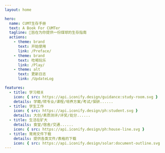 ```yaml
---
layout: home

hero:
  name: CUMT生存手册
  text: A Book For CUMTer
  tagline: 📘旨在为你提供一份煤球的生存指南
  actions:
    - theme: brand
      text: 开始使用
      link: /Preface/
    - theme: brand
      text: 吃喝玩乐
      link: /Play/
    - theme: alt
      text: 更新日志
      link: /UpdateLog

features:
  - title: 学习相关
    icon: { src: https://api.iconify.design/guidance:study-room.svg }
    details: 学籍/转专业/课程/培养方案/考试/保研......
  - title: 学生工作
    icon: { src: https://api.iconify.design/ph:student.svg }
    details: 大创/素质测评/评奖/处分......
  - title: 生活在矿大
    details: 食堂/宿舍/交通......
    icon: { src: https://api.iconify.design/ph:house-line.svg }
  - title: 常用文件下载
    details: 提供各类文件/表格的下载
    icon: { src: https://api.iconify.design/solar:document-outline.svg }
---
```


<script setup>
import { VPTeamMembers,VPTeamPage,VPTeamPageTitle } from 'vitepress/theme'

const members = [
  {
    avatar: 'https://q1.qlogo.cn/g?b=qq&nk=1282001814&s=640',
    name: 'Yolo3',
    title: 'Creator',
  },
    {
    avatar: 'https://q1.qlogo.cn/g?b=qq&nk=2071791520&s=640',
    name: 'Jiang',
    title: 'Developer',
  },
      {
    avatar: 'https://q1.qlogo.cn/g?b=qq&nk=1872214575&s=640',
    name: 'Cheng',
    title: 'Developer',
  },
        {
    avatar: 'https://q1.qlogo.cn/g?b=qq&nk=2587836169&s=640',
    name: 'Clo0oOoud',
    title: 'Developer',
  },
]
</script>

<VPTeamPage>
  <VPTeamPageTitle>
    <template #title>
      Our Team
    </template>
    <!-- <template #lead>
      The development of VitePress is guided by an international
      team, some of whom have chosen to be featured below.
    </template> -->
  </VPTeamPageTitle>
  <VPTeamMembers size="small" :members="members" class="" />
</VPTeamPage>
